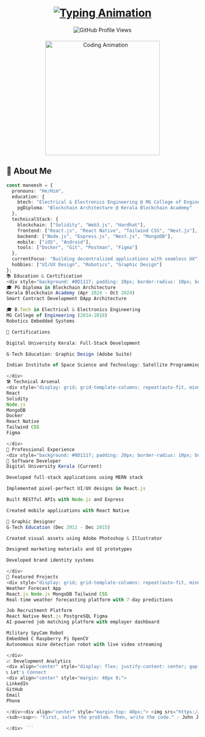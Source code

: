 <div align="center">
  <h1 align="center">
    <a href="https://git.io/typing-svg">
      <img src="https://readme-typing-svg.demolab.com?font=Fira+Code&size=30&duration=4000&pause=1000&color=00D2F7&center=true&vCenter=true&width=600&lines=MANEESH+MADHUSUDHANAN;Full-Stack+Developer;Blockchain+Enthusiast" alt="Typing Animation" />
    </a>
  </h1>
  
  ![GitHub Profile Views](https://komarev.com/ghpvc/?username=maneeshmadhusudhanan&style=flat-square&color=00d2f7&label=PROFILE+VIEWS)

  <div align="center" style="margin: 20px 0">
    <img src="https://user-images.githubusercontent.com/74038190/212284115-47b6c9a7-25a2-40e1-93e5-5b7b44e76b69.gif" width="300" alt="Coding Animation">
  </div>
</div>

## 🚀 About Me

```typescript
const maneesh = {
  pronouns: "He/Him",
  education: {
    btech: "Electrical & Electronics Engineering @ MG College of Engineering",
    pgDiploma: "Blockchain Architecture @ Kerala Blockchain Academy"
  },
  technicalStack: {
    blockchain: ["Solidity", "Web3.js", "Hardhat"],
    frontend: ["React.js", "React Native", "Tailwind CSS", "Next.js"],
    backend: ["Node.js", "Express.js", "Nest.js", "MongoDB"],
    mobile: ["iOS", "Android"],
    tools: ["Docker", "Git", "Postman", "Figma"]
  },
  currentFocus: "Building decentralized applications with seamless UX",
  hobbies: ["UI/UX Design", "Robotics", "Graphic Design"]
};
📚 Education & Certification
<div style="background: #0D1117; padding: 20px; border-radius: 10px; border: 1px solid #1A1F29; margin: 20px 0;">
🎓 PG Diploma in Blockchain Architecture
Kerala Blockchain Academy (Apr 2024 - Oct 2024)
Smart Contract Development DApp Architecture

🎓 B.Tech in Electrical & Electronics Engineering
MG College of Engineering (2014-2018)
Robotics Embedded Systems

📜 Certifications

Digital University Kerala: Full-Stack Development

G-Tech Education: Graphic Design (Adobe Suite)

Indian Institute of Space Science and Technology: Satellite Programming

</div>
🛠 Technical Arsenal
<div style="display: grid; grid-template-columns: repeat(auto-fit, minmax(200px, 1fr)); gap: 15px; margin: 30px 0;">
React
Solidity
Node.js
MongoDB
Docker
React Native
Tailwind CSS
Figma

</div>
💼 Professional Experience
<div style="background: #0D1117; padding: 20px; border-radius: 10px; border: 1px solid #1A1F29; margin: 20px 0;">
🔧 Software Developer
Digital University Kerala (Current)

Developed full-stack applications using MERN stack

Implemented pixel-perfect UI/UX designs in React.js

Built RESTful APIs with Node.js and Express

Created mobile applications with React Native

🎨 Graphic Designer
G-Tech Education (Dec 2012 - Dec 2015)

Created visual assets using Adobe Photoshop & Illustrator

Designed marketing materials and UI prototypes

Developed brand identity systems

</div>
🌟 Featured Projects
<div style="display: grid; grid-template-columns: repeat(auto-fit, minmax(300px, 1fr)); gap: 20px; margin: 30px 0;">
Weather Forecast App
React.js Node.js MongoDB Tailwind CSS
Real-time weather forecasting platform with 7-day predictions

Job Recruitment Platform
React Native Nest.js PostgreSQL Figma
AI-powered job matching platform with employer dashboard

Military SpyCam Robot
Embedded C Raspberry Pi OpenCV
Autonomous mine detection robot with live video streaming

</div>
📈 Development Analytics
<div align="center" style="display: flex; justify-content: center; gap: 20px; flex-wrap: wrap;"><a href="https://github.com/maneeshmadhusudhanan"> <img width="400" src="https://github-readme-stats.vercel.app/api?username=maneeshmadhusudhanan&show_icons=true&theme=dark&hide_border=true&bg_color=00000000&title_color=00D2F7&icon_color=00D2F7" alt="GitHub Stats"> </a><a href="https://github.com/maneeshmadhusudhanan"> <img width="400" src="https://github-readme-streak-stats.herokuapp.com/?user=maneeshmadhusudhanan&theme=dark&hide_border=true&background=00000000&stroke=00D2F7&ring=00D2F7&fire=00D2F7&currStreakNum=00D2F7&sideNums=00D2F7&currStreakLabel=00D2F7" alt="GitHub Streak"> </a></div>
📞 Let's Connect
<div align="center" style="margin: 40px 0;">
LinkedIn
GitHub
Email
Phone

</div><div align="center" style="margin-top: 40px;"> <img src="https://raw.githubusercontent.com/trinib/trinib/main/.images/footer.svg" width="100%" alt="Divider">
<sub><sup>✨ "First, solve the problem. Then, write the code." - John Johnson</sup></sub>

</div> ```
